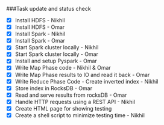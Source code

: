 ###Task update and status check

- [X] Install HDFS - Nikhil
- [X] Install HDFS - Omar
- [X] Install Spark - Nikhil
- [X] Install Spark - Omar
- [X] Start Spark cluster locally - Nikhil
- [X] Start Spark cluster locally - Omar
- [X] Install and setup Pyspark - Omar
- [X] Write Map Phase code - Nikhil & Omar
- [X] Write Map Phase results to IO and read it back - Omar
- [X] Write Reduce Phase Code - Create inverted index - Nikhil
- [X] Store index in RocksDB - Omar
- [X] Read and serve results from rocksDB - Omar
- [X] Handle HTTP requests using a REST API - Nikhil
- [X] Create HTML page for showing testing
- [X] Create a shell script to minimize testing time - Nikhil

